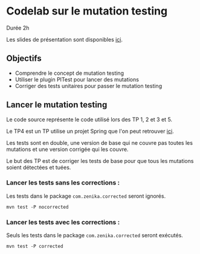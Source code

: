 # Codelab sur le mutation testing

Durée 2h

Les slides de présentation sont disponibles [ici](https://docs.google.com/presentation/d/1SPt_ifk_Mb3e7GpeC40aT16ycYjGjXnwHiit6nXWN3g/edit?usp=sharing). 

## Objectifs
- Comprendre le concept de mutation testing
- Utiliser le plugin PITest pour lancer des mutations
- Corriger des tests unitaires pour passer le mutation testing


## Lancer le mutation testing

Le code source représente le code utilisé lors des TP 1, 2 et 3 et 5.

Le TP4 est un TP utilise un projet Spring que l'on peut retrouver [ici](https://github.com/Zenika-Training/codelab-mutation-testing).

Les tests sont en double, une version de base qui ne couvre pas toutes les mutations et une version corrigée qui les couvre.

Le but des TP est de corriger les tests de base pour que tous les mutations soient détectées et tuées.

### Lancer les tests sans les corrections :

Les tests dans le package `com.zenika.corrected` seront ignorés.

```shell
mvn test -P nocorrected
```

### Lancer les tests avec les corrections :

Seuls les tests dans le package `com.zenika.corrected` seront exécutés.


```shell
mvn test -P corrected
```